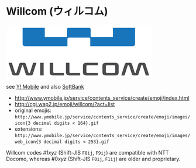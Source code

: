# Willcom (ウィルコム) #

![Willcom logo](../img/willcom_logo.png)

see [Y! Mobile](../y-mobile/) and also [SoftBank](../softbank/)

- <http://www.ymobile.jp/service/contents_service/create/emoji/index.html>
- <http://cgi.wap2.jp/emoji/willcom/?act=list>
- original emojis: `http://www.ymobile.jp/service/contents_service/create/emoji/images/icon{3 decimal digits < 164}.gif`
- extensions: `http://www.ymobile.jp/service/contents_service/create/emoji/images/web_icon{3 decimal digits < 253}.gif`

Willcom codes #1*xyz* (Shift-JIS `F8ij`, `F9ij`) are compatible with NTT Docomo, whereas #0*xyz* (Shift-JIS `F0ij`, `F1ij`) are older and proprietary.
